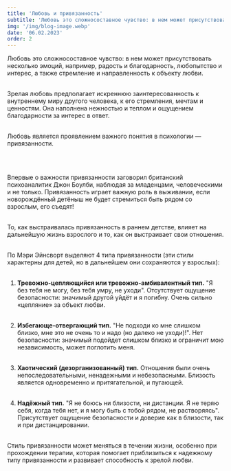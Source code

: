 ```yaml
---
title: 'Любовь и привязанность'
subtitle: 'Любовь это сложносоставное чувство: в нем может присутствовать несколько эмоций, например, радость и благодарность, любопытство и интерес, а также стремление...'
img: '/img/blog-image.webp'
date: '06.02.2023'
order: 2
---
```


Любовь это сложносоставное чувство: в нем может присутствовать несколько эмоций, например, радость и благодарность, любопытство и интерес, а также стремление и направленность к объекту любви.<br/><br/>

Зрелая любовь предполагает искреннюю заинтересованность к внутреннему миру другого человека, к его стремления, мечтам и ценностям. Она наполнена нежностью и теплом и ощущением благодарности за интерес в ответ.<br/><br/>

Любовь является проявлением важного понятия в психологии — привязанности.<br/><br/>

<br/>

Впервые о важности привязанности заговорил британский психоаналитик Джон Боулби, наблюдая за младенцами, человеческими и не только. Привязанность играет важную роль в выживании, если новорождённый детёныш не будет стремиться быть рядом со взрослым, его съедят!<br/><br/>

То, как выстраивалась привязанность в раннем детстве, влияет на дальнейшую жизнь взрослого и то, как он выстраивает свои отношения.<br/><br/>

По Мэри Эйнсворт выделяют 4 типа привязанности (эти стили характерны для детей, но в дальнейшем они сохраняются у взрослых):<br/><br/>

1) **Тревожно-цепляющийся или тревожно-амбивалентный тип.** "Я без тебя не могу, без тебя умру, не уходи". Отсутствует ощущение безопасности: значимый другой уйдёт и я погибну. Очень сильно «цепляние» за объект любви.<br/><br/>

2) **Избегающе-отвергающий тип.** "Не подходи ко мне слишком близко, мне это не очень то и надо (но далеко не уходи)!". Нет безопасности: значимый подойдет слишком близко и ограничит мою независимость, может поглотить меня.<br/><br/>

3) **Хаотический (дезорганизованный) тип.** Отношения были очень непоследовательными, ненадежными и небезопасными. Близость является одновременно и притягательной, и пугающей.<br/><br/>

4) **Надёжный тип.** "Я не боюсь ни близости, ни дистанции. Я не теряю себя, когда тебя нет, и я могу быть с тобой рядом, не растворяясь". Присутствует ощущение безопасности и доверие как в близости, так и при дистанцировании.<br/><br/>

Стиль привязанности может меняться в течении жизни, особенно при прохождении терапии, которая помогает приблизиться к надежному типу привязанности и развивает способность к зрелой любви.
